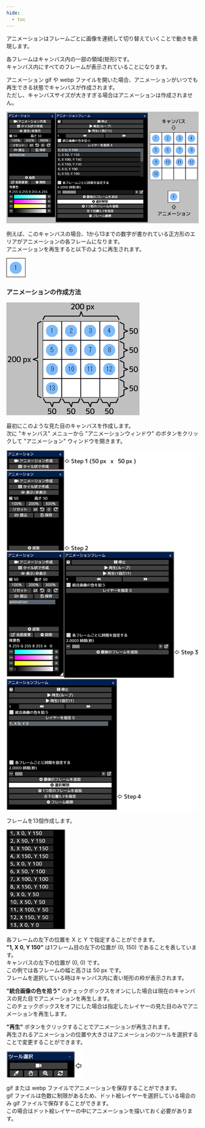 ```yaml
---
hide:
  - toc
---
```


<!-- https://steamcommunity.com/sharedfiles/filedetails/?id=2962502214 -->

アニメーションはフレームごとに画像を連続して切り替えていくことで動きを表現します。

各フレームはキャンバス内の一部の領域(矩形)です。 <br />
キャンバス内にすべてのフレームが表示されていることになります。

アニメーション gif や webp ファイルを開いた場合、アニメーションがいつでも再生できる状態でキャンバスが作成されます。 <br />
ただし、キャンバスサイズが大きすぎる場合はアニメーションは作成されません。

![animation](./image/animation.png)

例えば、このキャンバスの場合、1から13までの数字が書かれている正方形のエリアがアニメーションの各フレームになります。 <br />
アニメーションを再生すると以下のように再生されます。

![13_frame](./image/13_frame.gif)

### アニメーションの作成方法

![canvas](./image/animation_canvas.png)

最初にこのような見た目のキャンバスを作成します。 <br />
次に "キャンバス" メニューから "アニメーションウィンドウ" のボタンをクリックして "アニメーション" ウィンドウを開きます。

![step](./image/animation_step.png)

フレームを13個作成します。

![frame](./image/animation_frame.png)

各フレームの左下の位置を X と Y で指定することができます。 <br />
__"1, X 0, Y 150"__ は1フレーム目の左下の位置が (0, 150) であることを表しています。 <br />
キャンバスの左下の位置が (0, 0) です。 <br />
この例では各フレームの幅と高さは 50 px です。 <br />
フレームを選択している時はキャンバス内に青い矩形の枠が表示されます。

__"統合画像の色を拾う"__ のチェックボックスをオンにした場合は現在のキャンバスの見た目でアニメーションを再生します。 <br />
このチェックボックスをオフにした場合は指定したレイヤーの見た目のみでアニメーションを再生します。

__"再生"__ ボタンをクリックすることでアニメーションが再生されます。 <br />
再生されるアニメーションの位置や大きさはアニメーションのツールを選択することで変更することができます。

![tool](./image/animation_tool.png)

gif または webp ファイルでアニメーションを保存することができます。 <br />
gif ファイルは色数に制限があるため、ドット絵レイヤーを選択している場合のみ gif ファイルで保存することができます。 <br />
この場合はドット絵レイヤーの中にアニメーションを描いておく必要があります。

